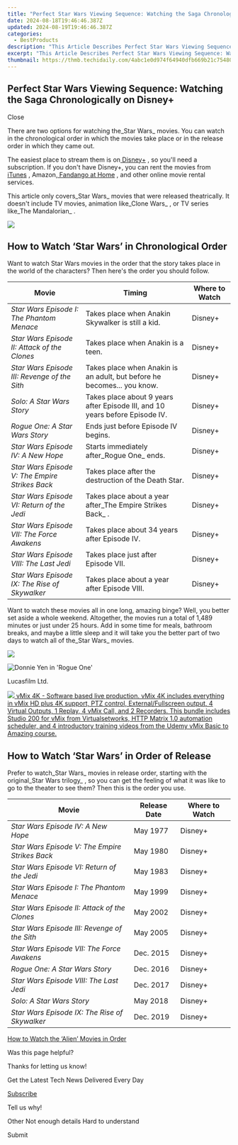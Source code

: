 ```yaml
---
title: "Perfect Star Wars Viewing Sequence: Watching the Saga Chronologically on Disney+"
date: 2024-08-18T19:46:46.387Z
updated: 2024-08-19T19:46:46.387Z
categories:
  - BestProducts
description: "This Article Describes Perfect Star Wars Viewing Sequence: Watching the Saga Chronologically on Disney+"
excerpt: "This Article Describes Perfect Star Wars Viewing Sequence: Watching the Saga Chronologically on Disney+"
thumbnail: https://thmb.techidaily.com/4abc1e0d974f64940dfb669b21c754808ce4ab1e9a63c263741b581b4fbcec72.jpg
---
```


## Perfect Star Wars Viewing Sequence: Watching the Saga Chronologically on Disney+

Close 

 There are two options for watching the_Star Wars_ movies. You can watch in the chronological order in which the movies take place or in the release order in which they came out.

 The easiest place to stream them is on[ Disney+](https://www.lifewire.com/how-to-stream-on-disney-4687015) , so you'll need a subscription. If you don't have Disney+, you can rent the movies from[ iTunes](https://www.lifewire.com/itunes-movie-download-1081863) , Amazon,[ Fandango at Home](https://www.lifewire.com/vudu-adds-tv-shows-on-demand-1847424) , and other online movie rental services.

 This article only covers_Star Wars_ movies that were released theatrically. It doesn't include TV movies, animation like_Clone Wars_ , or TV series like_The Mandalorian_ .

<!-- affiliate ads begin -->
<a href="https://shop.systoolsgroup.com/affiliate.php?ACCOUNT=SYSTOOBY&AFFILIATE=108875&PATH=https%3A%2F%2Fwww.systoolsgroup.com%3FAFFILIATE%3D108875%26RESOURCE%3DSysTools%2BSQL%2BRecovery"><img src="https://www.systoolsgroup.com/box/sql-recovery.png" border="0"></a>
<!-- affiliate ads end -->
##  How to Watch ‘Star Wars’ in Chronological Order 

 Want to watch Star Wars movies in the order that the story takes place in the world of the characters? Then here's the order you should follow.

| Movie                                          | Timing                                                                       | Where to Watch |
| ---------------------------------------------- | ---------------------------------------------------------------------------- | -------------- |
| _Star Wars Episode I: The Phantom Menace_      | Takes place when Anakin Skywalker is still a kid.                            | Disney+        |
| _Star Wars Episode II: Attack of the Clones_   | Takes place when Anakin is a teen.                                           | Disney+        |
| _Star Wars Episode III: Revenge of the Sith_   | Takes place when Anakin is an adult, but before he becomes... you know.      | Disney+        |
| _Solo: A Star Wars Story_                      | Takes place about 9 years after Episode III, and 10 years before Episode IV. | Disney+        |
| _Rogue One: A Star Wars Story_                 | Ends just before Episode IV begins.                                          | Disney+        |
| _Star Wars Episode IV: A New Hope_             | Starts immediately after_Rogue One_ ends.                                    | Disney+        |
| _Star Wars Episode V: The Empire Strikes Back_ | Takes place after the destruction of the Death Star.                         | Disney+        |
| _Star Wars Episode VI: Return of the Jedi_     | Takes place about a year after_The Empire Strikes Back_ .                    | Disney+        |
| _Star Wars Episode VII: The Force Awakens_     | Takes place about 34 years after Episode IV.                                 | Disney+        |
| _Star Wars Episode VIII: The Last Jedi_        | Takes place just after Episode VII.                                          | Disney+        |
| _Star Wars Episode IX: The Rise of Skywalker_  | Takes place about a year after Episode VIII.                                 | Disney+        |

 Want to watch these movies all in one long, amazing binge? Well, you better set aside a whole weekend. Altogether, the movies run a total of 1,489 minutes or just under 25 hours. Add in some time for meals, bathroom breaks, and maybe a little sleep and it will take you the better part of two days to watch all of the_Star Wars_ movies.

<!-- affiliate ads begin -->
<a href="https://store.movavi.com/affiliate.php?ACCOUNT=MOVAVI&AFFILIATE=108875&PATH=https%3A%2F%2Fwww.movavi.com%3FAFFILIATE%3D108875%26RESOURCE%3DMovavi%2BScreen%2BRecorder%2Bbox"><img src="https://mcusercontent.com/0885a03ded3d480dca9287f12/images/f026b149-fc7c-fd54-5f3e-1460bbb19b6b.jpg" border="0"></a>
<!-- affiliate ads end -->
![Donnie Yen in 'Rogue One'](https://www.lifewire.com/thmb/o5nESGsaaE5Tn28YPePDta4pRE4=/1500x0/filters:no_upscale():max_bytes(150000):strip_icc():format(webp)/rogue-one-teaser-35-570679e35f9b581408cda910.jpg) 

Lucasfilm Ltd. 

<!-- affiliate ads begin -->
<a href="https://secure.2checkout.com/order/checkout.php?PRODS=30901369&QTY=1&AFFILIATE=108875&CART=1"> <img src="https://secure.avangate.com/images/merchant/ce9a6fb2becc2d235e62b125e9260102/products/1_copy_vMixCallScreenshot1-large.jpg" border="0"> vMix 4K - Software based live production. vMix 4K includes everything in vMix HD plus 4K support, PTZ control, External/Fullscreen output, 4 Virtual Outputs, 1 Replay, 4 vMix Call, and 2 Recorders. 
This bundle includes Studio 200 for vMix from Virtualsetworks, HTTP Matrix 1.0 automation scheduler, and 4 introductory training videos from the Udemy vMix Basic to Amazing course. </a>
<!-- affiliate ads end -->
##  How to Watch ‘Star Wars’ in Order of Release 

 Prefer to watch_Star Wars_ movies in release order, starting with the original_Star Wars trilogy_ , so you can get the feeling of what it was like to go to the theater to see them? Then this is the order you use.

| Movie                                          | Release Date | Where to Watch |
| ---------------------------------------------- | ------------ | -------------- |
| _Star Wars Episode IV: A New Hope_             | May 1977     | Disney+        |
| _Star Wars Episode V: The Empire Strikes Back_ | May 1980     | Disney+        |
| _Star Wars Episode VI: Return of the Jedi_     | May 1983     | Disney+        |
| _Star Wars Episode I: The Phantom Menace_      | May 1999     | Disney+        |
| _Star Wars Episode II: Attack of the Clones_   | May 2002     | Disney+        |
| _Star Wars Episode III: Revenge of the Sith_   | May 2005     | Disney+        |
| _Star Wars Episode VII: The Force Awakens_     | Dec. 2015    | Disney+        |
| _Rogue One: A Star Wars Story_                 | Dec. 2016    | Disney+        |
| _Star Wars Episode VIII: The Last Jedi_        | Dec. 2017    | Disney+        |
| _Solo: A Star Wars Story_                      | May 2018     | Disney+        |
| _Star Wars Episode IX: The Rise of Skywalker_  | Dec. 2019    | Disney+        |

[  How to Watch the ‘Alien’ Movies in Order ](https://www.lifewire.com/watch-alien-movies-in-order-8637965) 

Was this page helpful?

Thanks for letting us know!

 Get the Latest Tech News Delivered Every Day

[ Subscribe ](https://www.lifewire.com/#) 

Tell us why!

 Other  Not enough details  Hard to understand 

 Submit 

<ins class="adsbygoogle"
     style="display:block"
     data-ad-format="autorelaxed"
     data-ad-client="ca-pub-7571918770474297"
     data-ad-slot="1223367746"></ins>



<ins class="adsbygoogle"
     style="display:block"
     data-ad-client="ca-pub-7571918770474297"
     data-ad-slot="8358498916"
     data-ad-format="auto"
     data-full-width-responsive="true"></ins>


